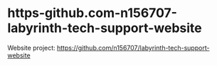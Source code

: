 # https-github.com-n156707-labyrinth-tech-support-website
Website project: https://github.com/n156707/labyrinth-tech-support-website
